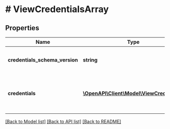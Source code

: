# # ViewCredentialsArray

## Properties

Name | Type | Description | Notes
------------ | ------------- | ------------- | -------------
**credentials_schema_version** | **string** | The version of the credentials schema. | [optional]
**credentials** | [**\OpenAPI\Client\Model\ViewCredential[]**](ViewCredential.md) | Array of credentials containing its keys, labels and values. | [optional]

[[Back to Model list]](../../README.md#models) [[Back to API list]](../../README.md#endpoints) [[Back to README]](../../README.md)
